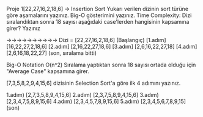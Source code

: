 Proje 1[22,27,16,2,18,6] -> Insertion Sort 
Yukarı verilen dizinin sort türüne göre aşamalarını yazınız.
Big-O gösterimini yazınız.
Time Complexity: Dizi sıralandıktan sonra 18 sayısı aşağıdaki case'lerden hangisinin kapsamına girer? Yazınız

->->->->->->->->->->
Dizi =    [22,27,16,2,18,6] (Başlangıç)
[1.adım]  [16,22,27,2,18,6] 
[2.adım]  [2,16,22,27,18,6] 
[3.adım]  [2,6,16,22,27,18]
[4.adım]  [2,6,16,18,22,27] (son, sıralama bitti)

Big-O Notation O(n^2)
Sıralama yaptıktan sonra 18 sayısı ortada olduğu için "Average Case" kapsamına girer.


[7,3,5,8,2,9,4,15,6] dizisinin Selection Sort'a göre ilk 4 adımını yazınız.

1.adım)  [2,7,3,5,8,9,4,15,6]
2.adım)  [2,3,7,5,8,9,4,15,6]
3.adım)  [2,3,4,7,5,8,9,15,6]
4.adım)  [2,3,4,5,7,8,9,15,6]
5.adım)  [2,3,4,5,6,7,8,9,15] (son)

